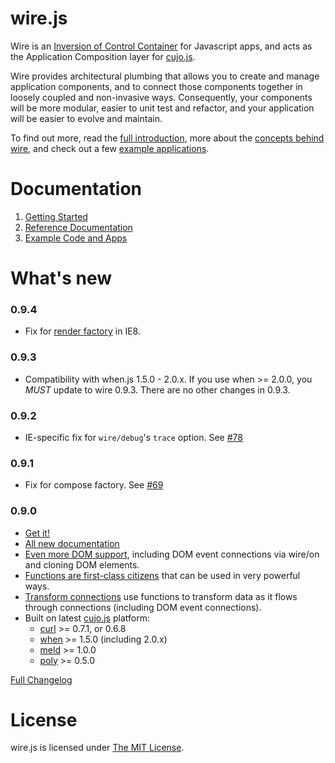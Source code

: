 # wire.js

Wire is an [Inversion of Control Container](http://martinfowler.com/articles/injection.html "Inversion of Control Containers and the Dependency Injection pattern") for Javascript apps, and acts as the Application Composition layer for [cujo.js](http://cujojs.com).

Wire provides architectural plumbing that allows you to create and manage application components, and to connect those components together in loosely coupled and non-invasive ways.  Consequently, your components will be more modular, easier to unit test and refactor, and your application will be easier to evolve and maintain.

To find out more, read the [full introduction](docs/introduction.md), more about the [concepts behind wire](docs/concepts.md), and check out a few [example applications](docs/introduction.md#example-apps).

# Documentation

1. [Getting Started](docs/get.md)
1. [Reference Documentation](docs/TOC.md)
1. [Example Code and Apps](docs/introduction.md#example-apps)

# What's new

### 0.9.4

* Fix for [render factory](docs/dom.md#rendering-dom-elements) in IE8.

### 0.9.3

* Compatibility with when.js 1.5.0 - 2.0.x.  If you use when >= 2.0.0, you *MUST* update to wire 0.9.3.  There are no other changes in 0.9.3.

### 0.9.2

* IE-specific fix for `wire/debug`'s `trace` option.  See [#78](https://github.com/cujojs/wire/issues/78)

### 0.9.1

* Fix for compose factory. See [#69](https://github.com/cujojs/wire/issues/69)

### 0.9.0

* [Get it!](docs/get.md)
* [All new documentation](docs/TOC.md)
* [Even more DOM support](docs/dom.md), including DOM event connections via wire/on and cloning DOM elements.
* [Functions are first-class citizens](docs/functions.md) that can be used in very powerful ways.
* [Transform connections](docs/connections.md#transform-connections) use functions to transform data as it flows through connections (including DOM event connections).
* Built on latest [cujo.js](http://cujojs.com) platform:
	* [curl](https://github.com/cujojs/curl) >= 0.7.1, or 0.6.8
	* [when](https://github.com/cujojs/when) >= 1.5.0 (including 2.0.x)
	* [meld](https://github.com/cujojs/meld) >= 1.0.0
	* [poly](https://github.com/cujojs/poly) >= 0.5.0

[Full Changelog](https://github.com/cujojs/wire/wiki/Changelog)

# License

wire.js is licensed under [The MIT License](http://www.opensource.org/licenses/mit-license.php).
